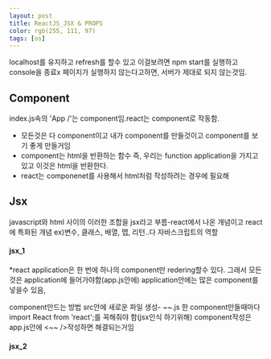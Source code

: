 ```yaml
---
layout: post
title: ReactJS_JSX & PROPS
color: rgb(255, 111, 97)
tags: [os]
---
```

<head></head>
<meta charset="utf-8">
<body>
localhost를 유지하고 refresh를 할수 있고 이걸보려면 npm start를 실행하고 console을 종료x
페이지가 실행하지 않는다고하면, 서버가 제대로 되지 않는것임.<br>
<h2>Component</h2>
index.js속의 'App /'는 component임.react는 component로 작동함.
<ul>
<li>모든것은 다 component이고 내가 component를 만들것이고 component를 보기 좋게 만들거임</li>
<li>component는 html을 반환하는 함수 즉, 우리는 function application을 가지고 있고 이것은 html을 반환한다. </li>
<li>react는 componenet를 사용해서 html처럼 작성하려는 경우에 필요해</li>
</ul>

<h2>Jsx</h2>
javascript와 html 사이의 이러한 조합을 jsx라고 부름-react에서 나온 개념이고 react에 특화된 개념
ex)변수, 클래스, 배열, 맵, 리턴..다 자바스크립트의 역할

<h4>jsx_1</h4>
*react application은 한 번에 하나의 component만 redering할수 있다. 그래서 모든것은 application에 들어가야함(app.js안에) application안에는 많은 component를 넣을수 있음, 

<p style=color: powderblue>component만드는 방법
src안에 새로운 파일 생성- ~~.js
한 component만들때마다 import React from 'react';를 꼭해줘야 함(jsx인식 하기위해)
component작성은 app.js안에 <~~ />작성하면 해결되는거임</p>

<h4>jsx_2</h4>

</body>